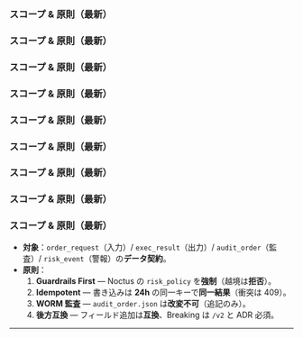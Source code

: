 <!-- AUTODOC:BEGIN mode=file_content path_globs=docs/_partials/apis/Do-Layer-Contract/01_scope_principles.md title="スコープ & 原則（最新）" -->
### スコープ & 原則（最新）

<!-- AUTODOC:BEGIN mode=file_content path_globs=docs/_partials/apis/Do-Layer-Contract/01_scope_principles.md title="スコープ & 原則（最新）" -->
### スコープ & 原則（最新）

<!-- AUTODOC:BEGIN mode=file_content path_globs=docs/_partials/apis/Do-Layer-Contract/01_scope_principles.md title="スコープ & 原則（最新）" -->
### スコープ & 原則（最新）

<!-- AUTODOC:BEGIN mode=file_content path_globs=docs/_partials/apis/Do-Layer-Contract/01_scope_principles.md title="スコープ & 原則（最新）" -->
### スコープ & 原則（最新）

<!-- AUTODOC:BEGIN mode=file_content path_globs=docs/_partials/apis/Do-Layer-Contract/01_scope_principles.md title="スコープ & 原則（最新）" -->
### スコープ & 原則（最新）

<!-- AUTODOC:BEGIN mode=file_content path_globs=docs/_partials/apis/Do-Layer-Contract/01_scope_principles.md title="スコープ & 原則（最新）" -->
### スコープ & 原則（最新）

<!-- AUTODOC:BEGIN mode=file_content path_globs=docs/_partials/apis/Do-Layer-Contract/01_scope_principles.md title="スコープ & 原則（最新）" -->
### スコープ & 原則（最新）

<!-- AUTODOC:BEGIN mode=file_content path_globs=docs/_partials/apis/Do-Layer-Contract/01_scope_principles.md title="スコープ & 原則（最新）" -->
### スコープ & 原則（最新）

<!-- AUTODOC:BEGIN mode=file_content path_globs=docs/_partials/apis/Do-Layer-Contract/01_scope_principles.md title="スコープ & 原則（最新）" -->
### スコープ & 原則（最新）

- **対象**：`order_request`（入力）/ `exec_result`（出力）/ `audit_order`（監査）/ `risk_event`（警報）の**データ契約**。  
- **原則**：  
  1. **Guardrails First** — Noctus の `risk_policy` を**強制**（越境は**拒否**）。  
  2. **Idempotent** — 書き込みは **24h** の同一キーで**同一結果**（衝突は 409）。  
  3. **WORM 監査** — `audit_order.json` は**改変不可**（追記のみ）。  
  4. **後方互換** — フィールド追加は**互換**、Breaking は `/v2` と ADR 必須。

---
<!-- AUTODOC:END -->
